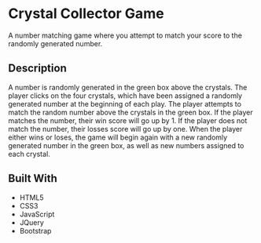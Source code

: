 # Crystal Collector Game

A number matching game where you attempt to match your score to the randomly generated number.  

## Description

A number is randomly generated in the green box above the crystals. The player clicks on the four crystals, which have been assigned a randomly generated number at the beginning of each play. The player attempts to match the random number above the crystals in the green box. If the player matches the number, their win score will go up by 1. If the player does not match the number, their losses score will go up by one. When the player either wins or loses, the game will begin again with a new randomly generated number in the green box, as well as new numbers assigned to each crystal.  

## Built With

* HTML5
* CSS3
* JavaScript
* JQuery
* Bootstrap